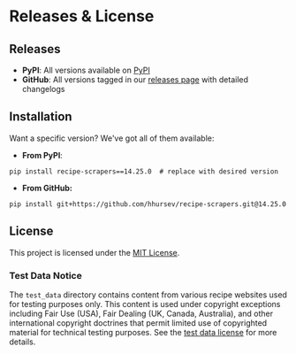 # Releases & License

## Releases

- **PyPI**: All versions available on [PyPI](https://pypi.org/project/recipe-scrapers/#history)
- **GitHub**: All versions tagged in our [releases page](https://github.com/hhursev/recipe-scrapers/releases) with detailed changelogs

## Installation

Want a specific version? We've got all of them available:

- **From PyPI**:
```console
pip install recipe-scrapers==14.25.0  # replace with desired version
```

- **From GitHub:**
```console
pip install git+https://github.com/hhursev/recipe-scrapers.git@14.25.0
```

## License
This project is licensed under the [MIT License](https://github.com/hhursev/recipe-scrapers/blob/main/LICENSE).

### Test Data Notice
The `test_data` directory contains content from various recipe websites used for testing purposes
only. This content is used under copyright exceptions including Fair Use (USA), Fair Dealing
(UK, Canada, Australia), and other international copyright doctrines that permit limited use of
copyrighted material for technical testing purposes. See the [test data license](https://github.com/hhursev/recipe-scrapers/blob/main/tests/test_data/LICENSE.md)
for more details.
